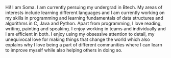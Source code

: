 Hi! I am Soma. I am currently persuing my undergrad in Btech. My areas of interests include learning 
different languages and I am currently working on my skills in programming and learning fundamentals of data structures
and algorithms in C, Java and Python. Apart from programming, I love reading, writing, painting and speaking.
I enjoy working in teams and individually and I am efficient in both.
I enjoy using my obsessive attention to detail, my unequivocal love for making things that change the world which
also explains why I love being a part of different communities where I can learn to improve myself while also
helping others in doing so.
